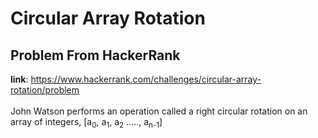 # Circular Array Rotation
## Problem From HackerRank
**link**: https://www.hackerrank.com/challenges/circular-array-rotation/problem
<br /><br />John Watson performs an operation called a right circular rotation on an array of integers, [a<sub>0</sub>, a<sub>1</sub>, a<sub>2</sub> ....., a<sub>n-1</sub>]
